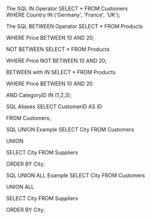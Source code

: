 The SQL IN Operator
SELECT * FROM Customers WHERE Country IN ('Germany', 'France', 'UK');


The SQL BETWEEN Operator
SELECT * FROM Products

WHERE Price BETWEEN 10 AND 20;

NOT BETWEEN
SELECT * FROM Products

WHERE Price NOT BETWEEN 10 AND 20;

BETWEEN with IN
SELECT * FROM Products

WHERE Price BETWEEN 10 AND 20

AND CategoryID IN (1,2,3);

SQL Aliases
SELECT CustomerID AS ID

FROM Customers;

SQL UNION Example
SELECT City FROM Customers

UNION

SELECT City FROM Suppliers

ORDER BY City;

SQL UNION ALL Example
SELECT City FROM Customers

UNION ALL

SELECT City FROM Suppliers

ORDER BY City;